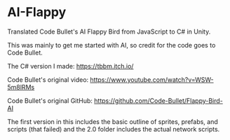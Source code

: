 # AI-Flappy
Translated Code Bullet's AI Flappy Bird from JavaScript to C# in Unity.

This was mainly to get me started with AI, so credit for the code goes to Code Bullet.

The C# version I made: https://tbbm.itch.io/

Code Bullet's original video: https://www.youtube.com/watch?v=WSW-5m8lRMs

Code Bullet's original GitHub: https://github.com/Code-Bullet/Flappy-Bird-AI

The first version in this includes the basic outline of sprites, prefabs, and scripts (that failed) and the 2.0 folder includes the actual network scripts.
